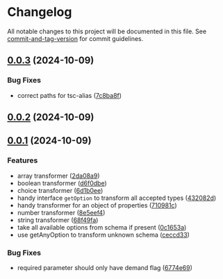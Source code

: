 # Changelog

All notable changes to this project will be documented in this file. See [commit-and-tag-version](https://github.com/absolute-version/commit-and-tag-version) for commit guidelines.

## [0.0.3](https://github.com/moontaiworks/yargs-typebox/compare/v0.0.2...v0.0.3) (2024-10-09)


### Bug Fixes

* correct paths for tsc-alias ([7c8ba8f](https://github.com/moontaiworks/yargs-typebox/commit/7c8ba8f909b5d09cb0bc5022eac87824eb8a8405))

## [0.0.2](https://github.com/moontaiworks/yargs-typebox/compare/v0.0.1...v0.0.2) (2024-10-09)

## [0.0.1](https://github.com/moontaiworks/yargs-typebox/compare/v0.0.0...v0.0.1) (2024-10-09)


### Features

* array transformer ([2da08a9](https://github.com/moontaiworks/yargs-typebox/commit/2da08a9d6440dd18f7f3c92611a6d9be0a22a8e8))
* boolean transformer ([d6f0dbe](https://github.com/moontaiworks/yargs-typebox/commit/d6f0dbe611ee37ca02b02a5c9f4b0c7c8c3cc9b5))
* choice transformer ([6d1b0ee](https://github.com/moontaiworks/yargs-typebox/commit/6d1b0ee5ffae43aa549991caa034dc6d18e4a463))
* handy interface `getOption` to transform all accepted types ([432082d](https://github.com/moontaiworks/yargs-typebox/commit/432082d9abd3d90c3ee6f645641059e19f81b0f7))
* handy transformer for an object of properties ([710981c](https://github.com/moontaiworks/yargs-typebox/commit/710981c213b9b3a71f318d09382c84d0db8f3e27))
* number transformer ([8e5eef4](https://github.com/moontaiworks/yargs-typebox/commit/8e5eef455a79fb48a3ea8fd1feb173ce031d5089))
* string transformer ([68f49fa](https://github.com/moontaiworks/yargs-typebox/commit/68f49fa4936a5ee165a56a5c599aea3c113def9a))
* take all available options from schema if present ([0c1653a](https://github.com/moontaiworks/yargs-typebox/commit/0c1653a76458c445e25594bc1a98c5d4c0715e34))
* use getAnyOption to transform unknown schema ([ceccd33](https://github.com/moontaiworks/yargs-typebox/commit/ceccd339eba558ff07f5123f286a488ef750fcb9))


### Bug Fixes

* required parameter should only have demand flag ([6774e69](https://github.com/moontaiworks/yargs-typebox/commit/6774e6964b55a3e62f42fc6a6fcddb3fead27274))
